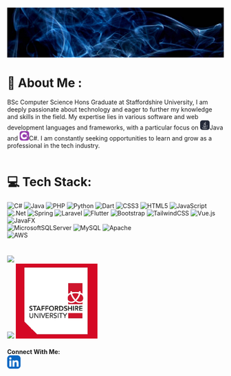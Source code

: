 ![Banner](./banner.png)
# 🌴 About Me :
BSc Computer Science Hons Graduate at Staffordshire University, I am deeply passionate about technology and eager to further my knowledge and skills in the field. My expertise lies in various software and web development languages and frameworks, with a particular focus on <img src="https://github.com/tandpfun/skill-icons/blob/main/icons/Java-Dark.svg" width="22" height="22" />Java and <img src="https://github.com/tandpfun/skill-icons/blob/main/icons/CS.svg" width="22" height="22" />C#. I am constantly seeking opportunities to learn and grow as a professional in the tech industry.</br>
</br>
# 💻 Tech Stack:
![C#](https://img.shields.io/badge/c%23-%23239120.svg?style=for-the-badge&logo=csharp&logoColor=white) ![Java](https://img.shields.io/badge/java-%23ED8B00.svg?style=for-the-badge&logo=openjdk&logoColor=white) ![PHP](https://img.shields.io/badge/php-%23777BB4.svg?style=for-the-badge&logo=php&logoColor=white) ![Python](https://img.shields.io/badge/python-3670A0?style=for-the-badge&logo=python&logoColor=ffdd54) ![Dart](https://img.shields.io/badge/dart-%230175C2.svg?style=for-the-badge&logo=dart&logoColor=white) ![CSS3](https://img.shields.io/badge/css3-%231572B6.svg?style=for-the-badge&logo=css3&logoColor=white) ![HTML5](https://img.shields.io/badge/html5-%23E34F26.svg?style=for-the-badge&logo=html5&logoColor=white) ![JavaScript](https://img.shields.io/badge/javascript-%23323330.svg?style=for-the-badge&logo=javascript&logoColor=%23F7DF1E) </br>
![.Net](https://img.shields.io/badge/.NET-5C2D91?style=for-the-badge&logo=.net&logoColor=white) ![Spring](https://img.shields.io/badge/spring-%236DB33F.svg?style=for-the-badge&logo=spring&logoColor=white) ![Laravel](https://img.shields.io/badge/laravel-%23FF2D20.svg?style=for-the-badge&logo=laravel&logoColor=white) ![Flutter](https://img.shields.io/badge/Flutter-%2302569B.svg?style=for-the-badge&logo=Flutter&logoColor=white) ![Bootstrap](https://img.shields.io/badge/bootstrap-%238511FA.svg?style=for-the-badge&logo=bootstrap&logoColor=white) ![TailwindCSS](https://img.shields.io/badge/tailwindcss-%2338B2AC.svg?style=for-the-badge&logo=tailwind-css&logoColor=white) ![Vue.js](https://img.shields.io/badge/vue.js-%2335495e.svg?style=for-the-badge&logo=vuedotjs&logoColor=%234FC08D) ![JavaFX](https://img.shields.io/badge/javafx-%23FF0000.svg?style=for-the-badge&logo=javafx&logoColor=white)</br>
![MicrosoftSQLServer](https://img.shields.io/badge/Microsoft%20SQL%20Server-CC2927?style=for-the-badge&logo=microsoft%20sql%20server&logoColor=white) ![MySQL](https://img.shields.io/badge/mysql-4479A1.svg?style=for-the-badge&logo=mysql&logoColor=white)  ![Apache](https://img.shields.io/badge/apache-%23D42029.svg?style=for-the-badge&logo=apache&logoColor=white) </br>
![AWS](https://img.shields.io/badge/AWS-%23FF9900.svg?style=for-the-badge&logo=amazon-aws&logoColor=white)
# 
![](https://nirzak-streak-stats.vercel.app/?user=JayAkagi&theme=shadow_blue&hide_border=false)<br/>
![](https://github-readme-stats.vercel.app/api/top-langs/?username=JayAkagi&theme=shadow_blue&hide_border=false&include_all_commits=true&count_private=true&layout=compact)
![Staffs](./staffs3.png)</br>

<!-- <h4>
  <a href="https://www.linkedin.com/in/chris-bautista-429a62224/" target="_blank">
    <img src="https://img.shields.io/badge/LinkedIn-0077B5?style=for-the-badge&logo=linkedin&logoColor=white" 
         height="31" 
         style="vertical-align: middle;" />
  </a>
</h4> -->
<h4>
  Connect With Me: </br>
  <a href="https://www.linkedin.com/in/chris-bautista-429a62224/" target="_blank">
    <img src="https://github.com/tandpfun/skill-icons/blob/main/icons/LinkedIn.svg" 
         height="31" 
         style="vertical-align: middle;" />
  </a>
</h4>
